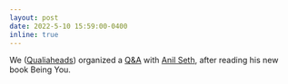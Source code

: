 ```yaml
---
layout: post
date: 2022-5-10 15:59:00-0400
inline: true
---
```


We (<a href='https://qualiaheads.github.io/blog/'>Qualiaheads</a>) organized a <a href='https://drive.google.com/file/d/1Dvbk5zCKa8cToZnJ8IuXGRFu7xrH_nGH/view?usp=share_link'>Q&A</a> with <a href='https://www.anilseth.com/'>Anil Seth</a>, after reading his new book Being You.